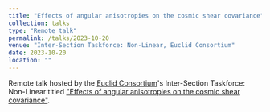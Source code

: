 ```yaml
---
title: "Effects of angular anisotropies on the cosmic shear covariance"
collection: talks
type: "Remote talk"
permalink: /talks/2023-10-20
venue: "Inter-Section Taskforce: Non-Linear, Euclid Consortium"
date: 2023-10-20
location: ""
---
```


Remote talk hosted by the [Euclid Consortium]()'s Inter-Section Taskforce: Non-Linear titled ["Effects of angular anisotropies on the cosmic shear covariance"](../files/2023-10-20-variable_depth_euclid.pdf).